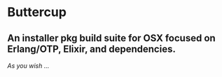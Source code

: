 # Buttercup
## An installer pkg build suite for OSX focused on Erlang/OTP, Elixir, and dependencies.

*As you wish ...*

